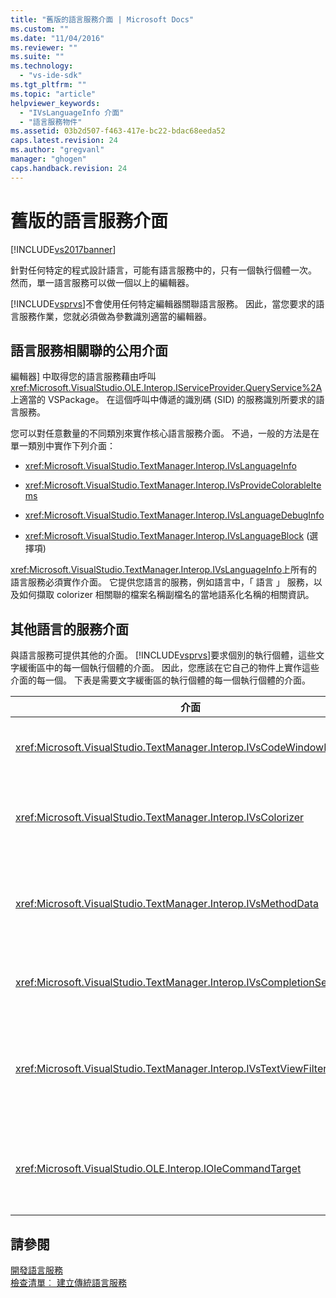 ```yaml
---
title: "舊版的語言服務介面 | Microsoft Docs"
ms.custom: ""
ms.date: "11/04/2016"
ms.reviewer: ""
ms.suite: ""
ms.technology: 
  - "vs-ide-sdk"
ms.tgt_pltfrm: ""
ms.topic: "article"
helpviewer_keywords: 
  - "IVsLanguageInfo 介面"
  - "語言服務物件"
ms.assetid: 03b2d507-f463-417e-bc22-bdac68eeda52
caps.latest.revision: 24
ms.author: "gregvanl"
manager: "ghogen"
caps.handback.revision: 24
---
```

# 舊版的語言服務介面
[!INCLUDE[vs2017banner](../../code-quality/includes/vs2017banner.md)]

針對任何特定的程式設計語言，可能有語言服務中的，只有一個執行個體一次。  然而，單一語言服務可以做一個以上的編輯器。  
  
 [!INCLUDE[vsprvs](../../code-quality/includes/vsprvs_md.md)]不會使用任何特定編輯器關聯語言服務。  因此，當您要求的語言服務作業，您就必須做為參數識別適當的編輯器。  
  
## 語言服務相關聯的公用介面  
 編輯器\] 中取得您的語言服務藉由呼叫<xref:Microsoft.VisualStudio.OLE.Interop.IServiceProvider.QueryService%2A>上適當的 VSPackage。  在這個呼叫中傳遞的識別碼 \(SID\) 的服務識別所要求的語言服務。  
  
 您可以對任意數量的不同類別來實作核心語言服務介面。  不過，一般的方法是在單一類別中實作下列介面：  
  
-   <xref:Microsoft.VisualStudio.TextManager.Interop.IVsLanguageInfo>  
  
-   <xref:Microsoft.VisualStudio.TextManager.Interop.IVsProvideColorableItems>  
  
-   <xref:Microsoft.VisualStudio.TextManager.Interop.IVsLanguageDebugInfo>  
  
-   <xref:Microsoft.VisualStudio.TextManager.Interop.IVsLanguageBlock> \(選擇項\)  
  
 <xref:Microsoft.VisualStudio.TextManager.Interop.IVsLanguageInfo>上所有的語言服務必須實作介面。  它提供您語言的服務，例如語言中，「 語言 」 服務，以及如何擷取 colorizer 相關聯的檔案名稱副檔名的當地語系化名稱的相關資訊。  
  
## 其他語言的服務介面  
 與語言服務可提供其他的介面。  [!INCLUDE[vsprvs](../../code-quality/includes/vsprvs_md.md)]要求個別的執行個體，這些文字緩衝區中的每一個執行個體的介面。  因此，您應該在它自己的物件上實作這些介面的每一個。  下表是需要文字緩衝區的執行個體的每一個執行個體的介面。  
  
|介面|描述|  
|--------|--------|  
|<xref:Microsoft.VisualStudio.TextManager.Interop.IVsCodeWindowManager>|管理程式碼視窗裝飾，如 \[鉛版\] 列。  您可以使用，以取得這個介面<xref:Microsoft.VisualStudio.TextManager.Interop.IVsLanguageInfo.GetCodeWindowManager%2A>方法。  還有一個<xref:Microsoft.VisualStudio.TextManager.Interop.IVsCodeWindowManager>每個程式碼視窗。|  
|<xref:Microsoft.VisualStudio.TextManager.Interop.IVsColorizer>|語言關鍵字和分隔符號會以顏色標示。  您可以使用，以取得這個介面<xref:Microsoft.VisualStudio.TextManager.Interop.IVsLanguageInfo.GetColorizer%2A>方法。  <xref:Microsoft.VisualStudio.TextManager.Interop.IVsColorizer>會在 \[小畫家\] 階段時所呼叫的方法。  避免大量計算的工作，在<xref:Microsoft.VisualStudio.TextManager.Interop.IVsColorizer>或可能降低效能。|  
|<xref:Microsoft.VisualStudio.TextManager.Interop.IVsMethodData>|提供 IntelliSense 參數的工具提示。  語言服務能夠辨識的字元，表示該方法的資料應該顯示，例如左括號，它會呼叫<xref:Microsoft.VisualStudio.TextManager.Interop.IVsMethodTipWindow.SetMethodData%2A>方法來通知關於文字檢視的語言服務已準備好要顯示參數資訊工具提示。  文字檢視然後回撥到語言服務所使用的方法<xref:Microsoft.VisualStudio.TextManager.Interop.IVsMethodData>介面，以取得所需的資訊，顯示工具提示。|  
|<xref:Microsoft.VisualStudio.TextManager.Interop.IVsCompletionSet>|提供 IntelliSense 陳述式完成。  語言服務準備好要顯示完成清單時，它會呼叫<xref:Microsoft.VisualStudio.TextManager.Interop.IVsTextView.UpdateCompletionStatus%2A>上的文字檢視的方法。  文字檢視然後回撥到語言服務所使用的方法上<xref:Microsoft.VisualStudio.TextManager.Interop.IVsCompletionSet>物件。|  
|<xref:Microsoft.VisualStudio.TextManager.Interop.IVsTextViewFilter>|准許您進行修改的文字檢視，其使用的命令處理常式。  您實作的類別<xref:Microsoft.VisualStudio.TextManager.Interop.IVsTextViewFilter>介面也必須實作<xref:Microsoft.VisualStudio.OLE.Interop.IOleCommandTarget>介面。  文字檢視擷取<xref:Microsoft.VisualStudio.TextManager.Interop.IVsTextViewFilter>物件藉由查詢<xref:Microsoft.VisualStudio.OLE.Interop.IOleCommandTarget>物件傳遞至<xref:Microsoft.VisualStudio.TextManager.Interop.IVsTextView.AddCommandFilter%2A>方法。  應該有一個<xref:Microsoft.VisualStudio.TextManager.Interop.IVsTextViewFilter>為每個檢視的物件。|  
|<xref:Microsoft.VisualStudio.OLE.Interop.IOleCommandTarget>|攔截使用者鍵入程式碼\] 視窗的命令。  監視輸出您<xref:Microsoft.VisualStudio.OLE.Interop.IOleCommandTarget>實作，以提供自訂完成資訊，並檢視修改<br /><br /> 要傳遞您<xref:Microsoft.VisualStudio.OLE.Interop.IOleCommandTarget>物件到 \[文字\] 檢視中，呼叫<xref:Microsoft.VisualStudio.TextManager.Interop.IVsTextView.AddCommandFilter%2A>。|  
  
## 請參閱  
 [開發語言服務](../../extensibility/internals/developing-a-legacy-language-service.md)   
 [檢查清單︰ 建立傳統語言服務](../../extensibility/internals/checklist-creating-a-legacy-language-service.md)